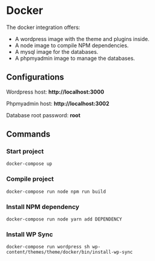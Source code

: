 # Docker

The docker integration offers:

- A wordpress image with the theme and plugins inside.
- A node image to compile NPM dependencies.
- A mysql image for the databases.
- A phpmyadmin image to manage the databases.

## Configurations

Wordpress host: **http://localhost:3000**

Phpmyadmin host: **http://localhost:3002**

Database root password: **root**

## Commands

### Start project

```shell
docker-compose up
```

### Compile project

```shell
docker-compose run node npm run build
```

### Install NPM dependency

```shell
docker-compose run node yarn add DEPENDENCY
```

### Install WP Sync

```shell
docker-compose run wordpress sh wp-content/themes/theme/docker/bin/install-wp-sync
```
